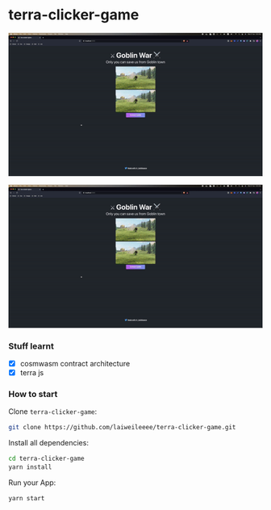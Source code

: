 # terra-clicker-game

![alt text](https://github.com/laiweileeee/terra-clicker-game/blob/master/ezgif.com-gif-maker.gif)

<p align="center">
  <img src="ezgif.com-gif-maker.gif" alt="animated" />
</p>

### Stuff learnt
- [x] cosmwasm contract architecture
- [x] terra js 

### How to start

Clone `terra-clicker-game`:

```sh
git clone https://github.com/laiweileeee/terra-clicker-game.git
```

Install all dependencies:

```sh
cd terra-clicker-game
yarn install
```

Run your App:

```sh
yarn start
```
